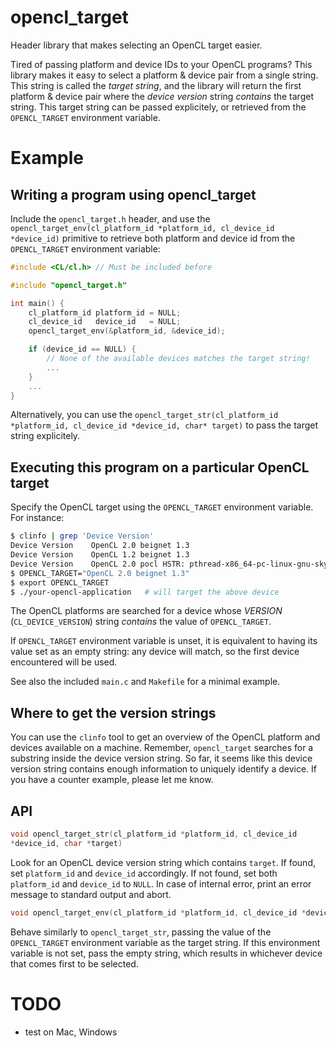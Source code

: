 # opencl_target

Header library that makes selecting an OpenCL target easier.

Tired of passing platform and device IDs to your OpenCL programs? This
library makes it easy to select a platform & device pair from a single
string. This string is called the *target string*, and the library will
return the first platform & device pair where the *device version*
string *contains* the target string.  This target string can be passed
explicitely, or retrieved from the `OPENCL_TARGET` environment variable.

# Example

## Writing a program using opencl_target

Include the `opencl_target.h` header, and use the
`opencl_target_env(cl_platform_id *platform_id, cl_device_id
*device_id)` primitive to retrieve both platform and device id from the
`OPENCL_TARGET` environment variable:

```C
#include <CL/cl.h> // Must be included before

#include "opencl_target.h"

int main() {
    cl_platform_id platform_id = NULL;
    cl_device_id   device_id   = NULL;
    opencl_target_env(&platform_id, &device_id);

    if (device_id == NULL) {
        // None of the available devices matches the target string!
        ...
    }
    ...
}
```

Alternatively, you can use the `opencl_target_str(cl_platform_id
*platform_id, cl_device_id *device_id, char* target)` to pass the target
string explicitely.

## Executing this program on a particular OpenCL target

Specify the OpenCL target using the `OPENCL_TARGET` environment
variable. For instance:

```sh
$ clinfo | grep 'Device Version'
Device Version    OpenCL 2.0 beignet 1.3
Device Version    OpenCL 1.2 beignet 1.3
Device Version    OpenCL 2.0 pocl HSTR: pthread-x86_64-pc-linux-gnu-skylake
$ OPENCL_TARGET="OpenCL 2.0 beignet 1.3"
$ export OPENCL_TARGET
$ ./your-opencl-application   # will target the above device
```

The OpenCL platforms are searched for a device whose *VERSION*
(`CL_DEVICE_VERSION`) string *contains* the value of `OPENCL_TARGET`.

If `OPENCL_TARGET` environment variable is unset, it is equivalent to
having its value set as an empty string: any device will match, so the
first device encountered will be used.

See also the included `main.c` and `Makefile` for a minimal example.

## Where to get the version strings

You can use the `clinfo` tool to get an overview of the OpenCL platform
and devices available on a machine. Remember, `opencl_target` searches
for a substring inside the device version string. So far, it seems like
this device version string contains enough information to uniquely
identify a device. If you have a counter example, please let me know.

## API

```C
void opencl_target_str(cl_platform_id *platform_id, cl_device_id
*device_id, char *target)
```

Look for an OpenCL device version string which contains `target`. If
found, set `platform_id` and `device_id` accordingly. If not found, set
both `platform_id` and `device_id` to `NULL`. In case of internal error,
print an error message to standard output and abort.

```C
void opencl_target_env(cl_platform_id *platform_id, cl_device_id *device_id)
```

Behave similarly to `opencl_target_str`, passing the value of the
`OPENCL_TARGET` environment variable as the target string. If this
environment variable is not set, pass the empty string, which results in
whichever device that comes first to be selected.

# TODO

 - test on Mac, Windows
